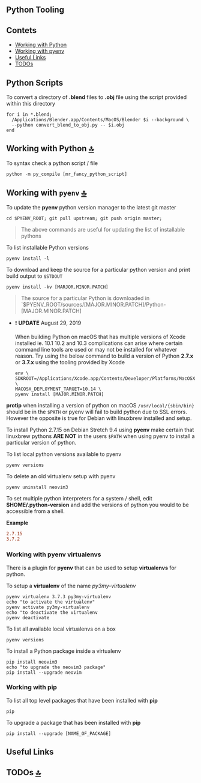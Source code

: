 ## Python Tooling

<a id="contents"></a>

## Contets

- [Working with Python](#working-with-python)
- [Working with pyenv](#working-with-pyenv)
- [Useful Links](#useful-links)
- [TODOs](#todos)

<a id="python-scripts"></a>

## Python Scripts

To convert a directory of **.blend** files to **.obj** file using the script provided within this directory

```shell
for i in *.blend;
  /Applications/Blender.app/Contents/MacOS/Blender $i --background \
  --python convert_blend_to_obj.py -- $i.obj
end
```

<a id="working-with-python"></a>

## Working with Python [🔝](#contents)

To syntax check a python script / file

```python
python -m py_compile [mr_fancy_python_script]
```

<a id="working-with-pyenv"></a>

## Working with `pyenv` [🔝](#contents)

To update the **pyenv** python version manager to the latest git master

```shell
cd $PYENV_ROOT; git pull upstream; git push origin master;
```

> The above commands are useful for updating the list of installable pythons

To list installable Python versions

```shell
pyenv install -l
```

To download and keep the source for a particular python version and print build output to `$STDOUT`

```shell
pyenv install -kv [MARJOR.MINOR.PATCH]
```

> The source for a particular Python is downloaded in `$PYENV_ROOT/sources/[MAJOR.MINOR.PATCH]/Python-[MAJOR.MINOR.PATCH]

- ❗️ **UPDATE** August 29, 2019

    When building Python on macOS that has multiple versions of Xcode installed ie. 10.1 10.2 and 10.3 complications can arise where certain command line tools are used or may not be installed for whatever reason. Try using the below command to build  a version of Python **2.7.x** or **3.7.x** using the tooling provided by Xcode

    ```shell
    env \
    SDKROOT=/Applications/Xcode.app/Contents/Developer/Platforms/MacOSX.platform/Developer/SDKs/MacOSX10.14.sdk \
    MACOSX_DEPLOYMENT_TARGET=10.14 \
    pyenv install [MAJOR.MINOR.PATCH]
    ```

**protip** when installing a version of python on macOS `/usr/local/{sbin/bin}` should be in the `$PATH` or pyenv will fail to build python due to SSL errors.  However the opposite is true for Debian with linuxbrew installed and setup.

To install Python 2.7.15 on Debian Stretch 9.4 using **pyenv** make certain that linuxbrew pythons **ARE NOT** in the users `$PATH` when using pyenv to install a particular version of python.

To list local python versions available to pyenv

```shell
pyenv versions
```

To delete an old virtualenv setup with pyenv

```shell
pyenv uninstall neovim3
```

To set multiple python interpreters for a system / shell, edit **$HOME/.python-version** and add the versions of python you would to be accessible from a shell.

<strong>Example</strong>

```conf
2.7.15
3.7.2
```

<a id="working-with-pyenv-virtualenvs"></a>

### Working with pyenv virtualenvs

There is a plugin for **pyenv** that can be used to setup **virtualenvs** for python.

To setup a **virtualenv** of the name _py3my-virtualenv_

```shell
pyenv virtualenv 3.7.3 py3my-virtualenv
echo "to activate the virtualenv"
pyenv activate py3my-virtualenv
echo "to deactivate the virtualenv
pyenv deactivate
```

To list all available local virtualenvs on a box

```shell
pyenv versions
```

To install a Python package inside a virtualenv

```shell
pip install neovim3
echo "to upgrade the neovim3 package"
pip install --upgrade neovim
```

<a id="working-with-pip"></a>

### Working with pip

To list all top level packages that have been installed with **pip**

```shell
pip
```

To upgrade a package that has been installed with **pip**

```shell
pip install --upgrade [NAME_OF_PACKAGE]
```

<a id="useful-links"></a>

## Useful Links

<a id="todos"></a>

## TODOs [🔝](#contents)
